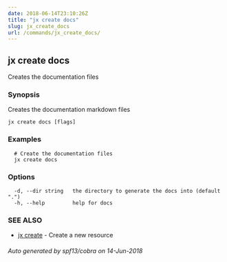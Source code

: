 ```yaml
---
date: 2018-06-14T23:10:26Z
title: "jx create docs"
slug: jx_create_docs
url: /commands/jx_create_docs/
---
```

## jx create docs

Creates the documentation files

### Synopsis

Creates the documentation markdown files

```
jx create docs [flags]
```

### Examples

```
  # Create the documentation files
  jx create docs
```

### Options

```
  -d, --dir string   the directory to generate the docs into (default ".")
  -h, --help         help for docs
```

### SEE ALSO

* [jx create](/commands/jx_create/)	 - Create a new resource

###### Auto generated by spf13/cobra on 14-Jun-2018
